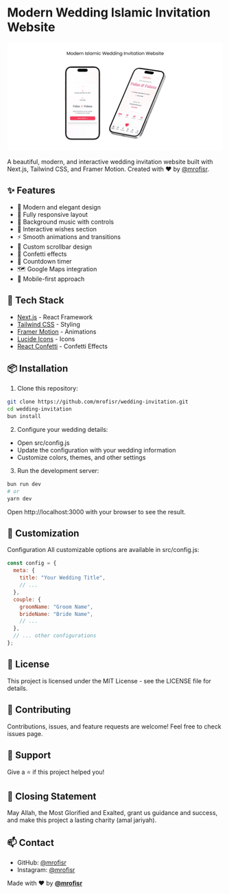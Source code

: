 # Modern Wedding Islamic Invitation Website

![Preview](public/preview.png)

A beautiful, modern, and interactive wedding invitation website built with Next.js, Tailwind CSS, and Framer Motion. Created with ❤️ by [@mrofisr](https://github.com/mrofisr).

## ✨ Features

- 🎨 Modern and elegant design
- 📱 Fully responsive layout
- 🎵 Background music with controls
- 💌 Interactive wishes section
- ⚡ Smooth animations and transitions
- 🌙 Custom scrollbar design
- 🎉 Confetti effects
- 📅 Countdown timer
- 🗺️ Google Maps integration
- 📱 Mobile-first approach

## 🚀 Tech Stack

- [Next.js](https://nextjs.org/) - React Framework
- [Tailwind CSS](https://tailwindcss.com/) - Styling
- [Framer Motion](https://www.framer.com/motion/) - Animations
- [Lucide Icons](https://lucide.dev/) - Icons
- [React Confetti](https://www.npmjs.com/package/react-confetti) - Confetti Effects

## 📦 Installation

1. Clone this repository:
```bash
git clone https://github.com/mrofisr/wedding-invitation.git
cd wedding-invitation
bun install
```

2. Configure your wedding details:
- Open src/config.js
- Update the configuration with your wedding information
- Customize colors, themes, and other settings

3. Run the development server:
```bash
bun run dev
# or
yarn dev
```

Open http://localhost:3000 with your browser to see the result.

## 🎨 Customization
Configuration
All customizable options are available in src/config.js:

```JavaScript
const config = {
  meta: {
    title: "Your Wedding Title",
    // ...
  },
  couple: {
    groomName: "Groom Name",
    brideName: "Bride Name",
    // ...
  },
  // ... other configurations
};
```

## 📝 License
This project is licensed under the MIT License - see the LICENSE file for details.

## 🤝 Contributing
Contributions, issues, and feature requests are welcome! Feel free to check issues page.

## 💖 Support
Give a ⭐️ if this project helped you!

## 🤲 Closing Statement
May Allah, the Most Glorified and Exalted, grant us guidance and success, and make this project a lasting charity (amal jariyah).

## 📫 Contact
- GitHub: [@mrofisr](https://github.com/mrofisr)
- Instagram: [@mrofisr](https://instagram.com.com/mrofisr)

Made with ❤️ by **[@mrofisr](https://instagram.com.com/mrofisr)**
